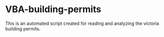 # VBA-building-permits
This is an automated script created for reading and analyzing the victoria building permits. 
